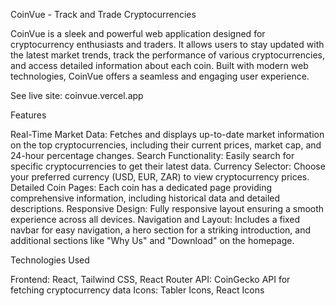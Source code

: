 CoinVue - Track and Trade Cryptocurrencies

CoinVue is a sleek and powerful web application designed for cryptocurrency enthusiasts and traders. It allows users to stay updated with the latest market trends, track the performance of various cryptocurrencies, and access detailed information about each coin. Built with modern web technologies, CoinVue offers a seamless and engaging user experience.

See live site: coinvue.vercel.app

Features

Real-Time Market Data: Fetches and displays up-to-date market information on the top cryptocurrencies, including their current prices, market cap, and 24-hour percentage changes.
Search Functionality: Easily search for specific cryptocurrencies to get their latest data.
Currency Selector: Choose your preferred currency (USD, EUR, ZAR) to view cryptocurrency prices.
Detailed Coin Pages: Each coin has a dedicated page providing comprehensive information, including historical data and detailed descriptions.
Responsive Design: Fully responsive layout ensuring a smooth experience across all devices.
Navigation and Layout: Includes a fixed navbar for easy navigation, a hero section for a striking introduction, and additional sections like "Why Us" and "Download" on the homepage.

Technologies Used

Frontend: React, Tailwind CSS, React Router
API: CoinGecko API for fetching cryptocurrency data
Icons: Tabler Icons, React Icons
